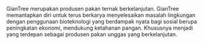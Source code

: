 GianTree merupakan produsen pakan ternak berkelanjutan. GianTree memantapkan diri untuk terus berkarya menyelesaikan masalah lingkungan dengan penggunaan bioteknologi yang berdampak nyata bagi sosial berupa peningkatan ekonomi, mendukung ketahanan pangan. Khususnya menjadi yang terdepan sebagai produsen pakan unggas yang berkelanjutan.
